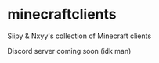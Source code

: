 # minecraftclients
Siipy & Nxyy's collection of Minecraft clients







Discord server coming soon (idk man)
